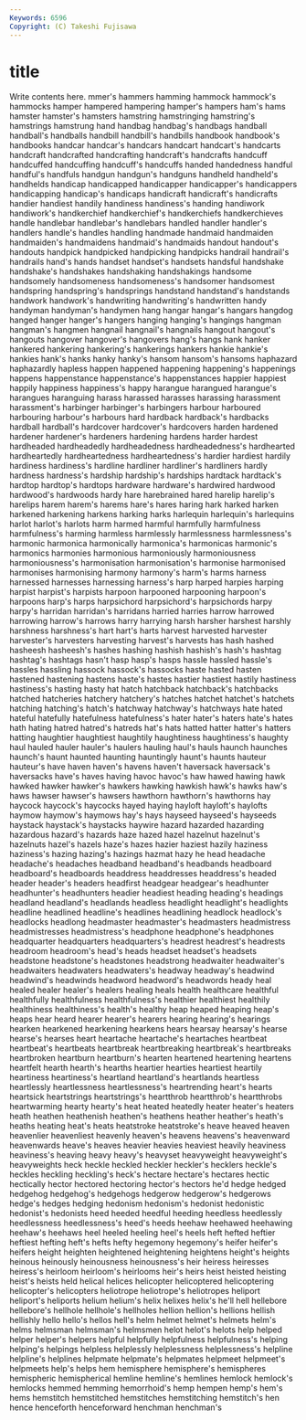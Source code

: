 ```yaml
---
Keywords: 6596 
Copyright: (C) Takeshi Fujisawa
---
```


# title

Write contents here.
mmer's hammers hamming hammock hammock's hammocks hamper hampered hampering
hamper's hampers ham's hams hamster hamster's hamsters hamstring hamstringing hamstring's
hamstrings hamstrung hand handbag handbag's handbags handball handball's handballs handbill
handbill's handbills handbook handbook's handbooks handcar handcar's handcars handcart handcart's
handcarts handcraft handcrafted handcrafting handcraft's handcrafts handcuff handcuffed handcuffing handcuff's
handcuffs handed handedness handful handful's handfuls handgun handgun's handguns handheld
handheld's handhelds handicap handicapped handicapper handicapper's handicappers handicapping handicap's handicaps
handicraft handicraft's handicrafts handier handiest handily handiness handiness's handing handiwork
handiwork's handkerchief handkerchief's handkerchiefs handkerchieves handle handlebar handlebar's handlebars handled
handler handler's handlers handle's handles handling handmade handmaid handmaiden handmaiden's
handmaidens handmaid's handmaids handout handout's handouts handpick handpicked handpicking handpicks
handrail handrail's handrails hand's hands handset handset's handsets handsful handshake
handshake's handshakes handshaking handshakings handsome handsomely handsomeness handsomeness's handsomer handsomest
handspring handspring's handsprings handstand handstand's handstands handwork handwork's handwriting handwriting's
handwritten handy handyman handyman's handymen hang hangar hangar's hangars hangdog
hanged hanger hanger's hangers hanging hanging's hangings hangman hangman's hangmen
hangnail hangnail's hangnails hangout hangout's hangouts hangover hangover's hangovers hang's
hangs hank hanker hankered hankering hankering's hankerings hankers hankie hankie's
hankies hank's hanks hanky hanky's hansom hansom's hansoms haphazard haphazardly
hapless happen happened happening happening's happenings happens happenstance happenstance's happenstances
happier happiest happily happiness happiness's happy harangue harangued harangue's harangues
haranguing harass harassed harasses harassing harassment harassment's harbinger harbinger's harbingers
harbour harboured harbouring harbour's harbours hard hardback hardback's hardbacks hardball
hardball's hardcover hardcover's hardcovers harden hardened hardener hardener's hardeners hardening
hardens harder hardest hardheaded hardheadedly hardheadedness hardheadedness's hardhearted hardheartedly hardheartedness
hardheartedness's hardier hardiest hardily hardiness hardiness's hardline hardliner hardliner's hardliners
hardly hardness hardness's hardship hardship's hardships hardtack hardtack's hardtop hardtop's
hardtops hardware hardware's hardwired hardwood hardwood's hardwoods hardy hare harebrained
hared harelip harelip's harelips harem harem's harems hare's hares haring
hark harked harken harkened harkening harkens harking harks harlequin harlequin's
harlequins harlot harlot's harlots harm harmed harmful harmfully harmfulness harmfulness's
harming harmless harmlessly harmlessness harmlessness's harmonic harmonica harmonically harmonica's harmonicas
harmonic's harmonics harmonies harmonious harmoniously harmoniousness harmoniousness's harmonisation harmonisation's harmonise
harmonised harmonises harmonising harmony harmony's harm's harms harness harnessed harnesses
harnessing harness's harp harped harpies harping harpist harpist's harpists harpoon
harpooned harpooning harpoon's harpoons harp's harps harpsichord harpsichord's harpsichords harpy
harpy's harridan harridan's harridans harried harries harrow harrowed harrowing harrow's
harrows harry harrying harsh harsher harshest harshly harshness harshness's hart
hart's harts harvest harvested harvester harvester's harvesters harvesting harvest's harvests
has hash hashed hasheesh hasheesh's hashes hashing hashish hashish's hash's
hashtag hashtag's hashtags hasn't hasp hasp's hasps hassle hassled hassle's
hassles hassling hassock hassock's hassocks haste hasted hasten hastened hastening
hastens haste's hastes hastier hastiest hastily hastiness hastiness's hasting hasty
hat hatch hatchback hatchback's hatchbacks hatched hatcheries hatchery hatchery's hatches
hatchet hatchet's hatchets hatching hatching's hatch's hatchway hatchway's hatchways hate
hated hateful hatefully hatefulness hatefulness's hater hater's haters hate's hates
hath hating hatred hatred's hatreds hat's hats hatted hatter hatter's
hatters hatting haughtier haughtiest haughtily haughtiness haughtiness's haughty haul hauled
hauler hauler's haulers hauling haul's hauls haunch haunches haunch's haunt
haunted haunting hauntingly haunt's haunts hauteur hauteur's have haven haven's
havens haven't haversack haversack's haversacks have's haves having havoc havoc's
haw hawed hawing hawk hawked hawker hawker's hawkers hawking hawkish
hawk's hawks haw's haws hawser hawser's hawsers hawthorn hawthorn's hawthorns
hay haycock haycock's haycocks hayed haying hayloft hayloft's haylofts haymow
haymow's haymows hay's hays hayseed hayseed's hayseeds haystack haystack's haystacks
haywire hazard hazarded hazarding hazardous hazard's hazards haze hazed hazel
hazelnut hazelnut's hazelnuts hazel's hazels haze's hazes hazier haziest hazily
haziness haziness's hazing hazing's hazings hazmat hazy he head headache
headache's headaches headband headband's headbands headboard headboard's headboards headdress headdresses
headdress's headed header header's headers headfirst headgear headgear's headhunter headhunter's
headhunters headier headiest heading heading's headings headland headland's headlands headless
headlight headlight's headlights headline headlined headline's headlines headlining headlock headlock's
headlocks headlong headmaster headmaster's headmasters headmistress headmistresses headmistress's headphone headphone's
headphones headquarter headquarters headquarters's headrest headrest's headrests headroom headroom's head's
heads headset headset's headsets headstone headstone's headstones headstrong headwaiter headwaiter's
headwaiters headwaters headwaters's headway headway's headwind headwind's headwinds headword headword's
headwords heady heal healed healer healer's healers healing heals health
healthcare healthful healthfully healthfulness healthfulness's healthier healthiest healthily healthiness healthiness's
health's healthy heap heaped heaping heap's heaps hear heard hearer
hearer's hearers hearing hearing's hearings hearken hearkened hearkening hearkens hears
hearsay hearsay's hearse hearse's hearses heart heartache heartache's heartaches heartbeat
heartbeat's heartbeats heartbreak heartbreaking heartbreak's heartbreaks heartbroken heartburn heartburn's hearten
heartened heartening heartens heartfelt hearth hearth's hearths heartier hearties heartiest
heartily heartiness heartiness's heartland heartland's heartlands heartless heartlessly heartlessness heartlessness's
heartrending heart's hearts heartsick heartstrings heartstrings's heartthrob heartthrob's heartthrobs heartwarming
hearty hearty's heat heated heatedly heater heater's heaters heath heathen
heathenish heathen's heathens heather heather's heath's heaths heating heat's heats
heatstroke heatstroke's heave heaved heaven heavenlier heavenliest heavenly heaven's heavens
heavens's heavenward heavenwards heave's heaves heavier heavies heaviest heavily heaviness
heaviness's heaving heavy heavy's heavyset heavyweight heavyweight's heavyweights heck heckle
heckled heckler heckler's hecklers heckle's heckles heckling heckling's heck's hectare
hectare's hectares hectic hectically hector hectored hectoring hector's hectors he'd
hedge hedged hedgehog hedgehog's hedgehogs hedgerow hedgerow's hedgerows hedge's hedges
hedging hedonism hedonism's hedonist hedonistic hedonist's hedonists heed heeded heedful
heeding heedless heedlessly heedlessness heedlessness's heed's heeds heehaw heehawed heehawing
heehaw's heehaws heel heeled heeling heel's heels heft hefted heftier
heftiest hefting heft's hefts hefty hegemony hegemony's heifer heifer's heifers
height heighten heightened heightening heightens height's heights heinous heinously heinousness
heinousness's heir heiress heiresses heiress's heirloom heirloom's heirlooms heir's heirs
heist heisted heisting heist's heists held helical helices helicopter helicoptered
helicoptering helicopter's helicopters heliotrope heliotrope's heliotropes heliport heliport's heliports helium
helium's helix helixes helix's he'll hell hellebore hellebore's hellhole hellhole's
hellholes hellion hellion's hellions hellish hellishly hello hello's hellos hell's
helm helmet helmet's helmets helm's helms helmsman helmsman's helmsmen helot
helot's helots help helped helper helper's helpers helpful helpfully helpfulness
helpfulness's helping helping's helpings helpless helplessly helplessness helplessness's helpline helpline's
helplines helpmate helpmate's helpmates helpmeet helpmeet's helpmeets help's helps hem
hemisphere hemisphere's hemispheres hemispheric hemispherical hemline hemline's hemlines hemlock hemlock's
hemlocks hemmed hemming hemorrhoid's hemp hempen hemp's hem's hems hemstitch
hemstitched hemstitches hemstitching hemstitch's hen hence henceforth henceforward henchman henchman's
